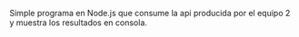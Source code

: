Simple programa en Node.js que consume la api producida por el equipo 2 y muestra los resultados en consola.
